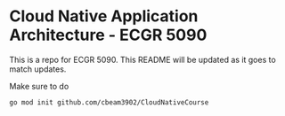 # Cloud Native Application Architecture - ECGR 5090
This is a repo for ECGR 5090. This README will be updated as it goes to match updates.

Make sure to do

    go mod init github.com/cbeam3902/CloudNativeCourse